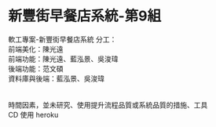 # 新豐街早餐店系統-第9組
軟工專案-新豐街早餐店系統
分工：<br>
  前端美化：陳光遠<br>
  前端功能：陳光遠、藍泓景、吳浚瑋<br>
  後端功能：范文碩<br>
  資料庫與後端：藍泓景、吳浚瑋<br>
  <br><br>
時間因素，並未研究、使用提升流程品質或系統品質的措施、工具
<br>
CD 使用 heroku
